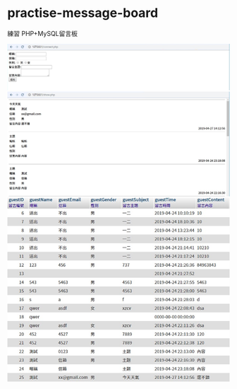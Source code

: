 # practise-message-board

練習 PHP+MySQL留言板

[![留言區](https://github.com/Tsuiokuyo/practise-message-board/raw/master/%E7%95%99%E8%A8%80.jpg)](https://github.com/Tsuiokuyo/practise-message-board/blob/master/%E7%95%99%E8%A8%80.jpg)[![留言板](https://github.com/Tsuiokuyo/practise-message-board/raw/master/%E7%95%99%E8%A8%80%E6%9D%BF.jpg)](https://github.com/Tsuiokuyo/practise-message-board/blob/master/%E7%95%99%E8%A8%80%E6%9D%BF.jpg)[![資料表](https://github.com/Tsuiokuyo/practise-message-board/raw/master/%E8%B3%87%E6%96%99%E8%A1%A8.jpg)](https://github.com/Tsuiokuyo/practise-message-board/blob/master/%E8%B3%87%E6%96%99%E8%A1%A8.jpg)